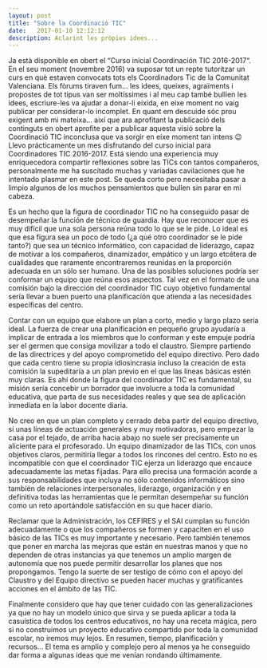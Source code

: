 ```yaml
---
layout: post
title: "Sobre la Coordinació TIC"
date:   2017-01-10 12:12:12
description: Aclarint les pròpies idees...
---
```

Ja està disponible en obert el “Curso inicial Coordinación TIC 2016-2017“. En el seu moment (novembre 2016) va suposar tot un repte tutoritzar un curs en què estaven convocats tots els Coordinadors Tic de la Comunitat Valenciana. Els fòrums tiraven fum… les idees, queixes, agraïments i propostes de tot tipus van ser moltíssimes i al meu cap també bullien les idees, escriure-les va ajudar a donar-li eixida, en eixe moment no vaig publicar per considerar-lo incomplet. En quant em descuide sóc prou exigent amb mi mateixa… així que ara aprofitant la publicació dels continguts en obert aprofite per a publicar aquesta visió sobre la Coordinació TIC inconclusa que va sorgir en eixe moment tan intens 😉
Llevo prácticamente un mes disfrutando del curso inicial para Coordinadores TIC 2016-2017. Está siendo una experiencia muy enriquecedora compartir reflexiones sobre las TICs con tantos compañeros, personalmente me ha suscitado muchas y variadas cavilaciones que he intentado plasmar en este post. Se queda corto pero necesitaba pasar a limpio algunos de los muchos pensamientos que bullen sin parar en mi cabeza.

Es un hecho que la figura de coordinador TIC no ha conseguido pasar de desempeñar la función de técnico de guardia. Hay que reconocer que es muy difícil que una sola persona reúna todo lo que se le pide. Lo ideal es que esa figura sea un poco de todo (¿a qué otro coordinador se le pide tanto?) que sea un técnico informático, con capacidad de liderazgo, capaz de motivar a los compañeros, dinamizador, empático y un largo etcétera de cualidades que raramente encontraremos reunidas en la proporción adecuada en un sólo ser humano. Una de las posibles soluciones podría ser conformar un equipo que reúna esos aspectos. Tal vez en el formato de una comisión bajo la dirección del coordinador TIC cuyo objetivo fundamental sería llevar a buen puerto una planificación que atienda a las necesidades específicas del centro.

Contar con un equipo que elabore un plan a corto, medio y largo plazo sería ideal. La fuerza de crear una planificación en pequeño grupo ayudaría a implicar de entrada a los miembros que lo conforman y este empuje podría ser el germen que consiga movilizar a todo el claustro. Siempre partiendo de las directrices y del apoyo comprometido del equipo directivo. Pero dado que cada centro tiene su propia idiosincrasia incluso la creación de esta comisión la supeditaría a un plan previo en el que las líneas básicas estén muy claras.  Es ahí donde la figura del coordinador TIC es fundamental, su misión sería concebir un borrador que involucre a toda la comunidad educativa, que parta de sus necesidades reales y que sea de aplicación inmediata en la labor docente diaria.

No creo en que un plan completo y cerrado deba partir del equipo directivo, sí unas líneas de actuación generales y muy motivadoras, pero empezar la casa por el tejado, de arriba hacia abajo no suele ser precisamente un aliciente para el profesorado. Un equipo dinamizador de las TICs, con unos objetivos claros, permitiría llegar a todos los rincones del centro. Esto no es incompatible con que el coordinador TIC ejerza un liderazgo que encauce adecuadamente las metas fijadas. Para ello precisa una formación acorde a sus responsabilidades que incluya no sólo contenidos informáticos sino también de relaciones interpersonales, liderazgo, organización y en definitiva todas las herramientas que le permitan desempeñar su función como un reto aportándole satisfacción en su que hacer diario.

Reclamar que la Administración, los CEFIRES y el SAI cumplan su función adecuadamente o que los compañeros se formen y capaciten en el uso básico de las TICs es muy importante y necesario. Pero también tenemos que poner en marcha las mejoras que están en nuestras manos y que no dependen de otras instancias ya que tenemos un amplio margen de autonomía que nos puede permitir desarrollar los planes que nos propongamos. Tengo la suerte de ser testigo de cómo con el apoyo del Claustro y del Equipo directivo se pueden hacer muchas y gratificantes acciones en el ámbito de las TIC.

Finalmente considero que hay que tener cuidado con las generalizaciones ya que no hay un modelo único que sirva y se pueda aplicar a toda la casuística de todos los centros educativos, no hay una receta mágica, pero si no construimos un proyecto educativo compartido por toda la comunidad escolar, no iremos muy lejos. En resumen, tiempo, planificación y recursos…
El tema es amplio y complejo pero al menos ya he conseguido dar forma a algunas ideas que me venían rondando últimamente.
